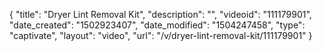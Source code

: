{
    "title": "Dryer Lint Removal Kit",
    "description": "",
    "videoid": "111179901",
    "date_created": "1502923407",
    "date_modified": "1504247458",
    "type": "captivate",
    "layout": "video",
    "url": "\/v\/dryer-lint-removal-kit\/111179901"
}